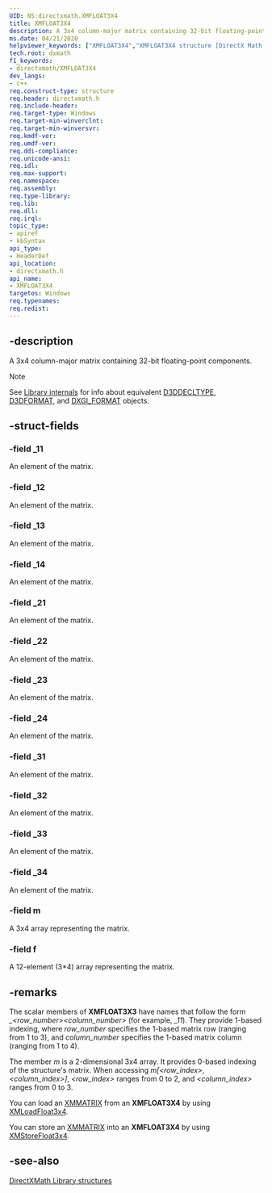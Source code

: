 ```yaml
---
UID: NS:directxmath.XMFLOAT3X4
title: XMFLOAT3X4
description: A 3x4 column-major matrix containing 32-bit floating-point components.
ms.date: 04/21/2020
helpviewer_keywords: ["XMFLOAT3X4","XMFLOAT3X4 structure [DirectX Math Support APIs]","directxmath/XMFLOAT3X4","dxmath.xmfloat3x3"]
tech.root: dxmath
f1_keywords:
- directxmath/XMFLOAT3X4
dev_langs:
- c++
req.construct-type: structure
req.header: directxmath.h
req.include-header: 
req.target-type: Windows
req.target-min-winverclnt: 
req.target-min-winversvr: 
req.kmdf-ver: 
req.umdf-ver: 
req.ddi-compliance: 
req.unicode-ansi: 
req.idl: 
req.max-support: 
req.namespace: 
req.assembly: 
req.type-library: 
req.lib: 
req.dll: 
req.irql: 
topic_type:
- apiref
- kbSyntax
api_type:
- HeaderDef
api_location:
- directxmath.h
api_name:
- XMFLOAT3X4
targetos: Windows
req.typenames: 
req.redist: 
---
```


## -description

A 3x4 column-major matrix containing 32-bit floating-point components.

> [!NOTE]
> See [Library internals](/windows/win32/dxmath/pg-xnamath-internals) for info about equivalent [D3DDECLTYPE](/windows/win32/direct3d9/d3ddecltype), [D3DFORMAT](/windows/win32/direct3d9/d3dformat), and [DXGI_FORMAT](/windows/win32/api/dxgiformat/ne-dxgiformat-dxgi_format) objects.

## -struct-fields

### -field _11
An element of the matrix.

### -field _12
An element of the matrix.

### -field _13
An element of the matrix.

### -field _14
An element of the matrix.

### -field _21
An element of the matrix.

### -field _22
An element of the matrix.

### -field _23
An element of the matrix.

### -field _24
An element of the matrix.

### -field _31
An element of the matrix.

### -field _32
An element of the matrix.

### -field _33
An element of the matrix.

### -field _34
An element of the matrix.

### -field m
A 3x4 array representing the matrix.

### -field f
A 12-element (3*4) array representing the matrix.

## -remarks

The scalar members of **XMFLOAT3X3** have names that follow the form *_\<row_number\>\<column_number\>* (for example, *_11*). They provide 1-based indexing, where *row_number* specifies the 1-based matrix row (ranging from 1 to 3), and *column_number* specifies the 1-based matrix column (ranging from 1 to 4).

The member *m* is a 2-dimensional 3x4 array. It provides 0-based indexing of the structure's matrix. When accessing *m\[\<row_index\>, \<column_index\>\]*, *\<row_index\>* ranges from 0 to 2, and *\<column_index\>* ranges from 0 to 3.

You can load an [XMMATRIX](/windows/win32/api/directxmath/ns-directxmath-xmmatrix) from an **XMFLOAT3X4** by using [XMLoadFloat3x4](/windows/win32/api/directxmath/nf-directxmath-xmloadfloat3x4).

You can store an [XMMATRIX](/windows/win32/api/directxmath/ns-directxmath-xmmatrix) into an **XMFLOAT3X4** by using [XMStoreFloat3x4](/windows/win32/api/directxmath/nf-directxmath-xmstorefloat3x4).

## -see-also
[DirectXMath Library structures](/windows/win32/dxmath/ovw-xnamath-reference-structures)